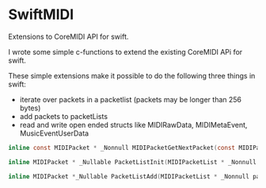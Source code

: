 # SwiftMIDI
Extensions to CoreMIDI API for swift.

I wrote some simple c-functions to extend the existing CoreMIDI APi for swift.

These simple extensions make it possible to do the following three things in swift:

- iterate over packets in a packetlist (packets may be longer than 256 bytes)
- add packets to packetLists
- read and write open ended structs like MIDIRawData, MIDIMetaEvent, MusicEventUserData

```c
inline const MIDIPacket * _Nonnull MIDIPacketGetNextPacket(const MIDIPacket * _Nonnull packet);
```

```c
inline MIDIPacket * _Nullable PacketListInit(MIDIPacketList * _Nonnull packetList);
```
```c
inline MIDIPacket *_Nullable PacketListAdd(MIDIPacketList * _Nonnull packetList, ByteCount listSize, MIDIPacket *_Nullable currentPacket, MIDITimeStamp timeStamp, ByteCount dataSize, const Byte * _Nonnull data);

```

 
